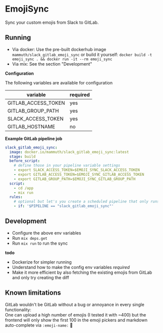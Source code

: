# EmojiSync

Sync your custom emojis from Slack to GitLab.

## Running

- Via docker: Use the pre-built dockerhub image `mammuth/slack_gitlab_emoji_sync` or build it yourself: `docker build -t emoji_sync . && docker run -it --rm emoji_sync`
- Via mix: See the section "Development"

**Configuration**

The following variables are available for configuration

| variable | required |
| -------- | -------- |
| GITLAB_ACCESS_TOKEN | yes |
| GITLAB_GROUP_PATH | yes |
| SLACK_ACCESS_TOKEN | yes |
| GITLAB_HOSTNAME | no | 

**Example GitLab pipeline job**

```yml
slack_gitlab_emoji_sync:
  image: docker.io/mammuth/slack_gitlab_emoji_sync:latest
  stage: build
  before_script:
    # define those in your pipeline variable settings
    - export SLACK_ACCESS_TOKEN=$EMOJI_SYNC_SLACK_ACCESS_TOKEN
    - export GITLAB_ACCESS_TOKEN=$EMOJI_SYNC_GITLAB_ACCESS_TOKEN
    - export GITLAB_GROUP_PATH=$EMOJI_SYNC_GITLAB_GROUP_PATH
  script:
    - cd /app
    - mix run
  rules:
    # optional but let's you create a scheduled pipeline that only runs this job by passing a PIPELINE="slack_gitlab_emoji_sync" env variable
    - if: '$PIPELINE == "slack_gitlab_emoji_sync"'
```

## Development

- Configure the above env variables
- Run `mix deps.get`
- Run `mix run` to run the sync

**todo**
- Dockerize for simpler running
- Understand how to make the config env variables _required_
- Make it more efficient by also fetching the existing emojis from GitLab and only try creating the diff

## Known limitations
GitLab wouldn't be GitLab without a bug or annoyance in every single functionality:    
One can upload a high number of emojis (I tested it with ~400) but the frontend will only show the first 100 in the emoji pickers and markdown auto-complete via `:emoji-name:` 🫠
